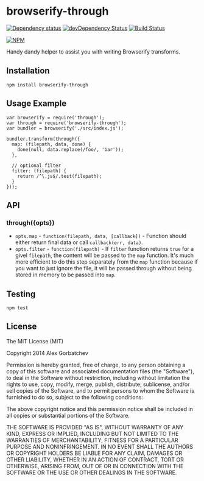 # browserify-through

[![Dependency status](https://david-dm.org/alexgorbatchev/browserify-through.svg)](https://david-dm.org/alexgorbatchev/browserify-through)
[![devDependency Status](https://david-dm.org/alexgorbatchev/browserify-through/dev-status.svg)](https://david-dm.org/alexgorbatchev/browserify-through#info=devDependencies)
[![Build Status](https://secure.travis-ci.org/alexgorbatchev/browserify-through.svg?branch=master)](https://travis-ci.org/alexgorbatchev/browserify-through)

[![NPM](https://nodei.co/npm/browserify-through.svg)](https://npmjs.org/package/browserify-through)

Handy dandy helper to assist you with writing Browserify transforms.

## Installation

    npm install browserify-through

## Usage Example

```
var browserify = require('through');
var through = require('browserify-through');
var bundler = browserify('./src/index.js');

bundler.transform(through({
  map: (filepath, data, done) {
    done(null, data.replace(/foo/, 'bar'));
  },

  // optional filter
  filter: (filepath) {
    return /^\.js$/.test(filepath);
  }
}));
```

## API

### through({opts})

* `opts.map` - `function(filepath, data, [callback])` - Function should either return final data or call `callback(err, data)`.
* `opts.filter` - `function(filepath)` - If `filter` function returns `true` for a givel `filepath`, the content will be passed to the `map` function. It's much more efficient to do this step separately from the `map` function because if you want to just ignore the file, it will be passed through without being stored in memory to be passed into `map`.

## Testing

    npm test

## License

The MIT License (MIT)

Copyright 2014 Alex Gorbatchev

Permission is hereby granted, free of charge, to any person obtaining a copy
of this software and associated documentation files (the "Software"), to deal
in the Software without restriction, including without limitation the rights
to use, copy, modify, merge, publish, distribute, sublicense, and/or sell
copies of the Software, and to permit persons to whom the Software is
furnished to do so, subject to the following conditions:

The above copyright notice and this permission notice shall be included in
all copies or substantial portions of the Software.

THE SOFTWARE IS PROVIDED "AS IS", WITHOUT WARRANTY OF ANY KIND, EXPRESS OR
IMPLIED, INCLUDING BUT NOT LIMITED TO THE WARRANTIES OF MERCHANTABILITY,
FITNESS FOR A PARTICULAR PURPOSE AND NONINFRINGEMENT. IN NO EVENT SHALL THE
AUTHORS OR COPYRIGHT HOLDERS BE LIABLE FOR ANY CLAIM, DAMAGES OR OTHER
LIABILITY, WHETHER IN AN ACTION OF CONTRACT, TORT OR OTHERWISE, ARISING FROM,
OUT OF OR IN CONNECTION WITH THE SOFTWARE OR THE USE OR OTHER DEALINGS IN
THE SOFTWARE.